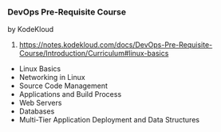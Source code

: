 ### DevOps Pre-Requisite Course

by KodeKloud

1. https://notes.kodekloud.com/docs/DevOps-Pre-Requisite-Course/Introduction/Curriculum#linux-basics

- Linux Basics
- Networking in Linux
- Source Code Management
- Applications and Build Process
- Web Servers
- Databases
- Multi-Tier Application Deployment and Data Structures
